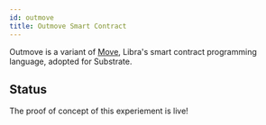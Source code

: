 ```yaml
---
id: outmove
title: Outmove Smart Contract
---
```


Outmove is a variant of [Move](https://developers.diem.com/docs/move/overview/),
Libra's smart contract programming language, adopted for Substrate.

## Status

The proof of concept of this experiement is live!